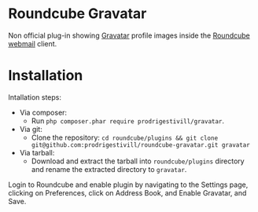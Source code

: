 Roundcube Gravatar
==================

Non official plug-in showing [Gravatar](https://www.gravatar.com/) profile images inside the [Roundcube webmail](https://roundcube.net/) client.


Installation
============

Intallation steps:
  - Via composer:
    - Run `php composer.phar require prodrigestivill/gravatar`.
  - Via git:
    - Clone the repository:
      `cd roundcube/plugins && git clone git@github.com:prodrigestivill/roundcube-gravatar.git gravatar`
  - Via tarball:
    - Download and extract the tarball into `roundcube/plugins` directory and rename the extracted directory to `gravatar`.

Login to Roundcube and enable plugin by navigating to the Settings page, clicking on Preferences, click on Address Book, and Enable Gravatar, and Save.
